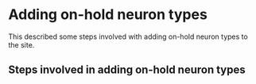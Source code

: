 Adding on-hold neuron types
=============================

This described some steps involved with adding on-hold neuron types to the site.

Steps involved in adding on-hold neuron types
----------------
